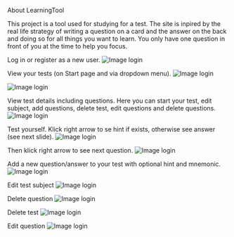 About LearningTool

This project is a tool used for studying for a test. The site is inpired by the real life strategy of 
writing a question on a card and the answer on the back and doing so for all things you want to learn. You only have one question in front of you at the time to help you focus.

Log in or register as a new user.
![Image login](/screenshots/login.png)

View your tests (on Start page and via dropdown menu).
![Image login](/screenshots/index.png)

![Image login](/screenshots/cretetest.png)

View test details including questions. Here you can start your test, edit subject, add questions, delete test, edit questions and delete questions.
![Image login](/screenshots/details.png)


Test yourself. Klick right arrow to se hint if exists, otherwise see answer (see next slide). 
![Image login](/screenshots/question.png)

Then klick right arrow to see next question.
![Image login](/screenshots/answer.png)


Add a new question/answer to your test with optional hint and mnemonic.
![Image login](/screenshots/addqna.png)

Edit test subject
![Image login](/screenshots/edittest.png)

Delete question
![Image login](/screenshots/deleteq.png)

Delete test
![Image login](/screenshots/deletetest.png)

Edit question
![Image login](/screenshots/editq.png)
